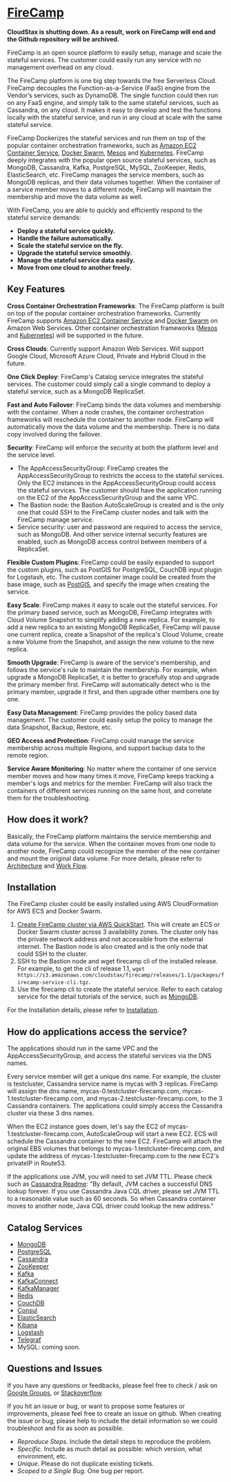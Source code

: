 # [FireCamp](https://github.com/cloudstax/firecamp)

**CloudStax is shutting down. As a result, work on FireCamp will end and the Github repository will be archived.**

FireCamp is an open source platform to easily setup, manage and scale the stateful services. The customer could easily run any service with no management overhead on any cloud.

The FireCamp platform is one big step towards the free Serverless Cloud. FireCamp decouples the Function-as-a-Service (FaaS) engine from the Vendor’s services, such as DynamoDB. The single function could then run on any FaaS engine, and simply talk to the same stateful services, such as Cassandra, on any cloud. It makes it easy to develop and test the functions locally with the stateful service, and run in any cloud at scale with the same stateful service.

FireCamp Dockerizes the stateful services and run them on top of the popular container orchestration frameworks, such as [Amazon EC2 Container Service](https://aws.amazon.com/ecs/), [Docker Swarm](https://docs.docker.com/engine/swarm/), [Mesos](http://mesos.apache.org/) and [Kubernetes](https://kubernetes.io). FireCamp deeply integrates with the popular open source stateful services, such as MongoDB, Cassandra, Kafka, PostgreSQL, MySQL, ZooKeeper, Redis, ElasticSearch, etc. FireCamp manages the service members, such as MongoDB replicas, and their data volumes together. When the container of a service member moves to a different node, FireCamp will maintain the membership and move the data volume as well.

With FireCamp, you are able to quickly and efficiently respond to the stateful service demands:
* **Deploy a stateful service quickly.**
* **Handle the failure automatically.**
* **Scale the stateful service on the fly.**
* **Upgrade the stateful service smoothly.**
* **Manage the stateful service data easily.**
* **Move from one cloud to another freely.**

## Key Features

**Cross Container Orchestration Frameworks**: The FireCamp platform is built on top of the popular container orchestration frameworks. Currently FireCamp supports [Amazon EC2 Container Service](https://aws.amazon.com/ecs/) and [Docker Swarm](https://docs.docker.com/engine/swarm/) on Amazon Web Services. Other container orchestration frameworks ([Mesos](http://mesos.apache.org/) and [Kubernetes](https://kubernetes.io)) will be supported in the future.

**Cross Clouds**: Currently support Amazon Web Services. Will support Google Cloud, Microsoft Azure Cloud, Private and Hybrid Cloud in the future.

**One Click Deploy**: FireCamp's Catalog service integrates the stateful services. The customer could simply call a single command to deploy a stateful service, such as a MongoDB ReplicaSet.

**Fast and Auto Failover**: FireCamp binds the data volumes and membership with the container. When a node crashes, the container orchestration frameworks will reschedule the container to another node. FireCamp will automatically move the data volume and the membership. There is no data copy involved during the failover.

**Security**: FireCamp will enforce the security at both the platform level and the service level.
* The AppAccessSecurityGroup: FireCamp creates the AppAccessSecurityGroup to restricts the access to the stateful services. Only the EC2 instances in the AppAccessSecurityGroup could access the stateful services. The customer should have the application running on the EC2 of the AppAccessSecurityGroup and the same VPC.
* The Bastion node: the Bastion AutoScaleGroup is created and is the only one that could SSH to the FireCamp cluster nodes and talk with the FireCamp manage service.
* Service security: user and password are required to access the service, such as MongoDB. And other service internal security features are enabled, such as MongoDB access control between members of a ReplicaSet.

**Flexible Custom Plugins**: FireCamp could be easily expanded to support the custom plugins, such as PostGIS for PostgreSQL, CouchDB input plugin for Logstash, etc. The custom container image could be created from the base image, such as [PostGIS](https://github.com/cloudstax/firecamp/tree/master/catalog/postgres/9.6/postgis-dockerfile/Dockerfile), and specify the image when creating the service.

**Easy Scale**: FireCamp makes it easy to scale out the stateful services. For the primary based service, such as MongoDB, FireCamp integrates with Cloud Volume Snapshot to simplify adding a new replica. For example, to add a new replica to an existing MongoDB ReplicaSet, FireCamp will pause one current replica, create a Snapshot of the replica's Cloud Volume, create a new Volume from the Snapshot, and assign the new volume to the new replica.

**Smooth Upgrade**: FireCamp is aware of the service's membership, and follows the service's rule to maintain the membership. For example, when upgrade a MongoDB ReplicaSet, it is better to gracefully stop and upgrade the primary member first. FireCamp will automatically detect who is the primary member, upgrade it first, and then upgrade other members one by one.

**Easy Data Management**: FireCamp provides the policy based data management. The customer could easily setup the policy to manage the data Snapshot, Backup, Restore, etc.

**GEO Access and Protection**: FireCamp could manage the service membership across multiple Regions, and support backup data to the remote region.

**Service Aware Monitoring**: No matter where the container of one service member moves and how many times it move, FireCamp keeps tracking a member's logs and metrics for the member. FireCamp will also track the containers of different services running on the same host, and correlate them for the troubleshooting.

## How does it work?

Basically, the FireCamp platform maintains the service membership and data volume for the service. When the container moves from one node to another node, FireCamp could recognize the member of the new container and mount the original data volume. For more details, please refer to [Architecture](https://github.com/cloudstax/firecamp/tree/master/docs/architect) and [Work Flow](https://github.com/cloudstax/firecamp/tree/master/docs/workflows).

## Installation
The FireCamp cluster could be easily installed using AWS CloudFormation for AWS ECS and Docker Swarm.
1. [Create FireCamp cluster via AWS QuickStart](https://aws.amazon.com/quickstart/architecture/cloudstax-firecamp/). This will create an ECS or Docker Swarm cluster across 3 availability zones. The cluster only has the private network address and not accessible from the external internet. The Bastion node is also created and is the only node that could SSH to the cluster.
2. SSH to the Bastion node and wget firecamp cli of the installed release. For example, to get the cli of release 1.1, `wget https://s3.amazonaws.com/cloudstax/firecamp/releases/1.1/packages/firecamp-service-cli.tgz`.
3. Use the firecamp cli to create the stateful service. Refer to each catalog service for the detail tutorials of the service, such as [MongoDB](https://github.com/cloudstax/firecamp/tree/master/catalog/mongodb#tutorials).

For the Installation details, please refer to [Installation](https://github.com/cloudstax/firecamp/tree/master/docs/installation).

## How do applications access the service?

The applications should run in the same VPC and the AppAccessSecurityGroup, and access the stateful services via the DNS names.

Every service member will get a unique dns name. For example, the cluster is testcluster, Cassandra service name is mycas with 3 replicas. FireCamp will assign the dns name, mycas-0.testcluster-firecamp.com, mycas-1.testcluster-firecamp.com, and mycas-2.testcluster-firecamp.com, to the 3 Cassandra containers. The applications could simply access the Cassandra cluster via these 3 dns names.

When the EC2 instance goes down, let's say the EC2 of mycas-1.testcluster-firecamp.com, AutoScaleGroup will start a new EC2. ECS will schedule the Cassandra container to the new EC2. FireCamp will attach the original EBS volumes that belongs to mycas-1.testcluster-firecamp.com, and update the address of mycas-1.testcluster-firecamp.com to the new EC2's privateIP in Route53.

If the applications use JVM, you will need to set JVM TTL. Please check such as [Cassandra Readme](https://github.com/cloudstax/firecamp/tree/master/catalog/cassandra): "By default, JVM caches a successful DNS lookup forever. If you use Cassandra Java CQL driver, please set JVM TTL to a reasonable value such as 60 seconds. So when Cassandra container moves to another node, Java CQL driver could lookup the new address."

## Catalog Services
* [MongoDB](https://github.com/cloudstax/firecamp/tree/master/catalog/mongodb)
* [PostgreSQL](https://github.com/cloudstax/firecamp/tree/master/catalog/postgres)
* [Cassandra](https://github.com/cloudstax/firecamp/tree/master/catalog/cassandra)
* [ZooKeeper](https://github.com/cloudstax/firecamp/tree/master/catalog/zookeeper)
* [Kafka](https://github.com/cloudstax/firecamp/tree/master/catalog/kafka)
* [KafkaConnect](https://github.com/cloudstax/firecamp/tree/master/catalog/kafkaconnect)
* [KafkaManager](https://github.com/cloudstax/firecamp/tree/master/catalog/kafkamanager)
* [Redis](https://github.com/cloudstax/firecamp/tree/master/catalog/redis)
* [CouchDB](https://github.com/cloudstax/firecamp/tree/master/catalog/couchdb)
* [Consul](https://github.com/cloudstax/firecamp/tree/master/catalog/consul)
* [ElasticSearch](https://github.com/cloudstax/firecamp/tree/master/catalog/elasticsearch)
* [Kibana](https://github.com/cloudstax/firecamp/tree/master/catalog/kibana)
* [Logstash](https://github.com/cloudstax/firecamp/tree/master/catalog/logstash)
* [Telegraf](https://github.com/cloudstax/firecamp/tree/master/catalog/telegraf)
* MySQL: coming soon.

## Questions and Issues
If you have any questions or feedbacks, please feel free to check / ask on [Google Groups](https://groups.google.com/forum/#!forum/firecamp-users), or [Stackoverflow](https://stackoverflow.com/questions/tagged/firecamp)

If you hit an issue or bug, or want to propose some features or improvements, please feel free to create an issue on github. When creating the issue or bug, please help to include the detail information so we could troubleshoot and fix as soon as possible.
-   *Reproduce Steps.* Include the detail steps to reproduce the problem.
-   *Specific.* Include as much detail as possible: which version, what environment, etc.
-   *Unique.* Please do not duplicate existing tickets.
-   *Scoped to a Single Bug.* One bug per report.
